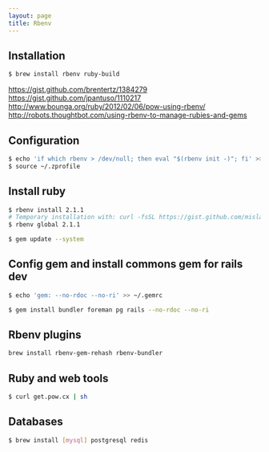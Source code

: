 ```yaml
---
layout: page
title: Rbenv
---
```


## Installation

```bash
$ brew install rbenv ruby-build
```



https://gist.github.com/brentertz/1384279  
https://gist.github.com/jpantuso/1110217  
http://www.bounga.org/ruby/2012/02/06/pow-using-rbenv/
http://robots.thoughtbot.com/using-rbenv-to-manage-rubies-and-gems

## Configuration

```bash
$ echo 'if which rbenv > /dev/null; then eval "$(rbenv init -)"; fi' >> ~/.zprofile
$ source ~/.zprofile
```

## Install ruby

```bash
$ rbenv install 2.1.1
# Temporary installation with: curl -fsSL https://gist.github.com/mislav/a18b9d7f0dc5b9efc162.txt | rbenv install --patch 2.1.1
$ rbenv global 2.1.1
```

```bash
$ gem update --system
```

## Config gem and install commons gem for rails dev

```bash
$ echo 'gem: --no-rdoc --no-ri' >> ~/.gemrc
```

```bash
$ gem install bundler foreman pg rails --no-rdoc --no-ri
```

## Rbenv plugins

```bash
brew install rbenv-gem-rehash rbenv-bundler
```

## Ruby and web tools

```bash
$ curl get.pow.cx | sh
```

## Databases

```bash
$ brew install [mysql] postgresql redis
```
